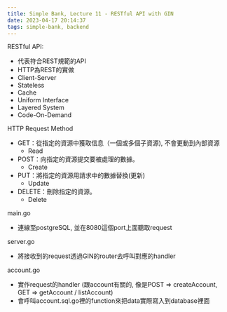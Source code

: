 ```yaml
---
title: Simple Bank, Lecture 11 - RESTful API with GIN
date: 2023-04-17 20:14:37
tags: simple-bank, backend
---
```


RESTful API:

- 代表符合REST規範的API
- HTTP為REST的實做
- Client-Server
- Stateless
- Cache
- Uniform Interface
- Layered System
- Code-On-Demand

HTTP Request Method

- GET：從指定的資源中獲取信息（一個或多個子資源), 不會更動到內部資源
    - Read
- POST：向指定的資源提交要被處理的數據。
    - Create
- PUT：將指定的資源用請求中的數據替換(更新)
    - Update
- DELETE：刪除指定的資源。
    - Delete

main.go

- 連線至postgreSQL, 並在8080這個port上面聽取request

server.go

- 將接收到的request透過GIN的router去呼叫對應的handler

account.go

- 實作request的handler (跟account有關的, 像是POST ⇒ createAccount, GET ⇒ getAccount / listAccount)
- 會呼叫account.sql.go裡的function來把data實際寫入到database裡面
